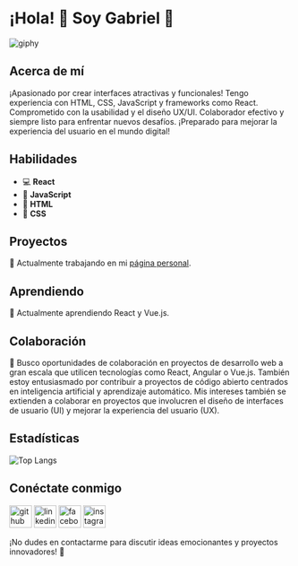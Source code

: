 # ¡Hola! 👋 Soy Gabriel 🚀

![giphy](https://media.giphy.com/media/l4EpfkXG13SeUysaI/giphy.gif)

## Acerca de mí
¡Apasionado por crear interfaces atractivas y funcionales! Tengo experiencia con HTML, CSS, JavaScript y frameworks como React. Comprometido con la usabilidad y el diseño UX/UI. Colaborador efectivo y siempre listo para enfrentar nuevos desafíos. ¡Preparado para mejorar la experiencia del usuario en el mundo digital!

## Habilidades
- 💻 **React**
- 🚀 **JavaScript**
- 📖 **HTML**
- 🎨 **CSS**

## Proyectos
🔭 Actualmente trabajando en mi [página personal](https://github.com/gfelix01/Portafolio-Web-Responsive).

## Aprendiendo
🌱 Actualmente aprendiendo React y Vue.js.

## Colaboración
👯 Busco oportunidades de colaboración en proyectos de desarrollo web a gran escala que utilicen tecnologías como React, Angular o Vue.js. También estoy entusiasmado por contribuir a proyectos de código abierto centrados en inteligencia artificial y aprendizaje automático. Mis intereses también se extienden a colaborar en proyectos que involucren el diseño de interfaces de usuario (UI) y mejorar la experiencia del usuario (UX).

## Estadísticas
![Top Langs](https://github-readme-stats.vercel.app/api/top-langs/?username=gfelix01&hide=progress=true)

## Conéctate conmigo
[<img src='https://cdn.jsdelivr.net/npm/simple-icons@3.0.1/icons/github.svg' alt='github' height='40'>](https://github.com/gfelix01)  [<img src='https://cdn.jsdelivr.net/npm/simple-icons@3.0.1/icons/linkedin.svg' alt='linkedin' height='40'>](https://www.linkedin.com/in/arturo-felix-dssn20/)  [<img src='https://cdn.jsdelivr.net/npm/simple-icons@3.0.1/icons/facebook.svg' alt='facebook' height='40'>](https://web.facebook.com/gabrielarturo.felixpaez/)  [<img src='https://cdn.jsdelivr.net/npm/simple-icons@3.0.1/icons/instagram.svg' alt='instagram' height='40'>](https://www.instagram.com/felix5637_/)  

¡No dudes en contactarme para discutir ideas emocionantes y proyectos innovadores! 🚀
